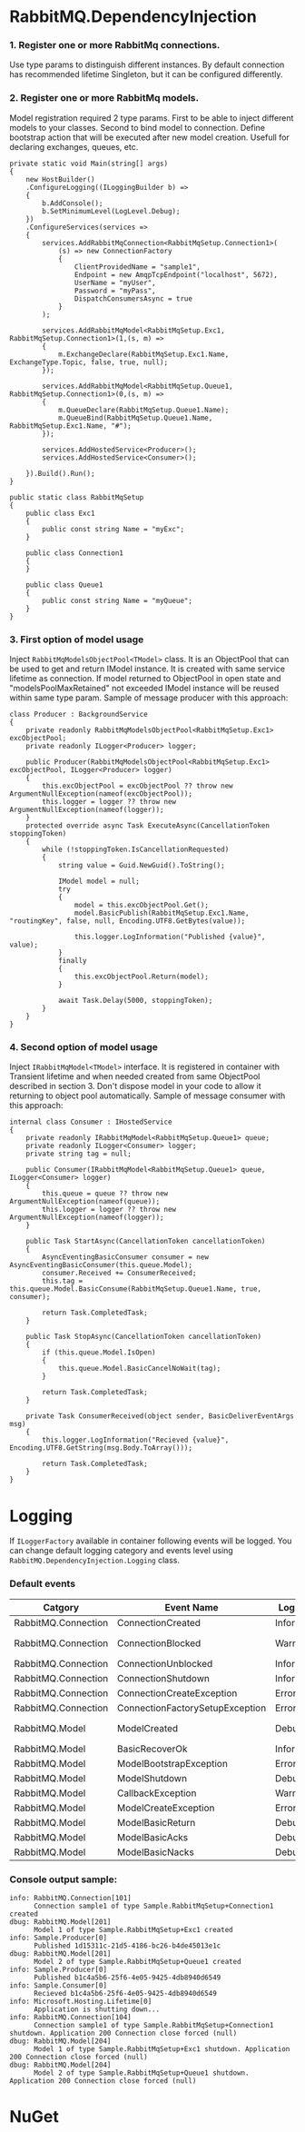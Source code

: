 # RabbitMQ.DependencyInjection

### 1. Register one or more RabbitMq connections. 
Use type params to distinguish different instances. By default connection has recommended lifetime Singleton, but it can be configured differently.
### 2. Register one or more RabbitMq models. 
Model registration required 2 type params. First to be able to inject different models to your classes. Second to bind model to connection. Define bootstrap action that will be executed after new model creation. Usefull for declaring exchanges, queues, etc.

```
private static void Main(string[] args)
{
    new HostBuilder()
    .ConfigureLogging((ILoggingBuilder b) =>
    {
        b.AddConsole();
        b.SetMinimumLevel(LogLevel.Debug);
    })
    .ConfigureServices(services =>
    {
        services.AddRabbitMqConnection<RabbitMqSetup.Connection1>(
            (s) => new ConnectionFactory
            {
                ClientProvidedName = "sample1",
                Endpoint = new AmqpTcpEndpoint("localhost", 5672),
                UserName = "myUser",
                Password = "myPass",
                DispatchConsumersAsync = true
            }
        );

        services.AddRabbitMqModel<RabbitMqSetup.Exc1, RabbitMqSetup.Connection1>(1,(s, m) =>
        {
            m.ExchangeDeclare(RabbitMqSetup.Exc1.Name, ExchangeType.Topic, false, true, null);
        });

        services.AddRabbitMqModel<RabbitMqSetup.Queue1, RabbitMqSetup.Connection1>(0,(s, m) =>
        {
            m.QueueDeclare(RabbitMqSetup.Queue1.Name);
            m.QueueBind(RabbitMqSetup.Queue1.Name, RabbitMqSetup.Exc1.Name, "#");
        });

        services.AddHostedService<Producer>();
        services.AddHostedService<Consumer>();

    }).Build().Run();
}
```

```
public static class RabbitMqSetup
{
    public class Exc1
    {
        public const string Name = "myExc";
    }

    public class Connection1
    {
    }

    public class Queue1
    {
        public const string Name = "myQueue";
    }
}
```
### 3. First option of model usage
Inject `RabbitMqModelsObjectPool<TModel>` class. It is an ObjectPool that can be used to get and return IModel instance. It is created with same service lifetime as connection. If model returned to ObjectPool in open state and "modelsPoolMaxRetained" not exceeded IModel instance will be reused within same type param.
Sample of message producer with this approach:
```
class Producer : BackgroundService
{
    private readonly RabbitMqModelsObjectPool<RabbitMqSetup.Exc1> excObjectPool;
    private readonly ILogger<Producer> logger;

    public Producer(RabbitMqModelsObjectPool<RabbitMqSetup.Exc1> excObjectPool, ILogger<Producer> logger)
    {
        this.excObjectPool = excObjectPool ?? throw new ArgumentNullException(nameof(excObjectPool));
        this.logger = logger ?? throw new ArgumentNullException(nameof(logger));
    }
    protected override async Task ExecuteAsync(CancellationToken stoppingToken)
    {
        while (!stoppingToken.IsCancellationRequested)
        {
            string value = Guid.NewGuid().ToString();

            IModel model = null;
            try
            {
                model = this.excObjectPool.Get();
                model.BasicPublish(RabbitMqSetup.Exc1.Name, "routingKey", false, null, Encoding.UTF8.GetBytes(value));

                this.logger.LogInformation("Published {value}", value);
            }
            finally
            {
                this.excObjectPool.Return(model);
            }

            await Task.Delay(5000, stoppingToken);
        }
    }
}
```
### 4. Second option of model usage
Inject `IRabbitMqModel<TModel>` interface. It is registered in container with Transient lifetime and when needed created from same ObjectPool described in section 3. Don't dispose model in your code to allow it returning to object pool automatically. 
Sample of message consumer with this approach:
```
internal class Consumer : IHostedService
{
    private readonly IRabbitMqModel<RabbitMqSetup.Queue1> queue;
    private readonly ILogger<Consumer> logger;
    private string tag = null;

    public Consumer(IRabbitMqModel<RabbitMqSetup.Queue1> queue, ILogger<Consumer> logger)
    {
        this.queue = queue ?? throw new ArgumentNullException(nameof(queue));
        this.logger = logger ?? throw new ArgumentNullException(nameof(logger));
    }

    public Task StartAsync(CancellationToken cancellationToken)
    {
        AsyncEventingBasicConsumer consumer = new AsyncEventingBasicConsumer(this.queue.Model);
        consumer.Received += ConsumerReceived;
        this.tag = this.queue.Model.BasicConsume(RabbitMqSetup.Queue1.Name, true, consumer);

        return Task.CompletedTask;
    }

    public Task StopAsync(CancellationToken cancellationToken)
    {
        if (this.queue.Model.IsOpen)
        {
            this.queue.Model.BasicCancelNoWait(tag);
        }

        return Task.CompletedTask;
    }

    private Task ConsumerReceived(object sender, BasicDeliverEventArgs msg)
    {
        this.logger.LogInformation("Recieved {value}", Encoding.UTF8.GetString(msg.Body.ToArray()));

        return Task.CompletedTask;
    }
}
```
# Logging
If `ILoggerFactory` available in container following events will be logged. You can change default logging category and events level using `RabbitMQ.DependencyInjection.Logging` class.
### Default events

| Catgory | Event Name | Log Level | Comments |
|-------- | ---------- | ----------| ---------|
RabbitMQ.Connection | ConnectionCreated | Information | - |
RabbitMQ.Connection | ConnectionBlocked | Warning | https://www.rabbitmq.com/connection-blocked.html |
RabbitMQ.Connection | ConnectionUnblocked | Information | - |
RabbitMQ.Connection | ConnectionShutdown | Information | - |
RabbitMQ.Connection | ConnectionCreateException | Error | - |
RabbitMQ.Connection | ConnectionFactorySetupException | Error | - |
RabbitMQ.Model | ModelCreated | Debug | ObjectPool can't provide previously created instance, so create a new one |
RabbitMQ.Model | BasicRecoverOk | Information | - |
RabbitMQ.Model | ModelBootstrapException | Error | - |
RabbitMQ.Model | ModelShutdown | Debug | - |
RabbitMQ.Model | CallbackException | Warning | - |
RabbitMQ.Model | ModelCreateException | Error | - |
RabbitMQ.Model | ModelBasicReturn | Debug | - |
RabbitMQ.Model | ModelBasicAcks | Debug | - |
RabbitMQ.Model | ModelBasicNacks | Debug | - |



### Console output sample:
```
info: RabbitMQ.Connection[101]
      Connection sample1 of type Sample.RabbitMqSetup+Connection1 created
dbug: RabbitMQ.Model[201]
      Model 1 of type Sample.RabbitMqSetup+Exc1 created
info: Sample.Producer[0]
      Published 1d15311c-21d5-4186-bc26-b4de45013e1c
dbug: RabbitMQ.Model[201]
      Model 2 of type Sample.RabbitMqSetup+Queue1 created
info: Sample.Producer[0]
      Published b1c4a5b6-25f6-4e05-9425-4db8940d6549
info: Sample.Consumer[0]
      Recieved b1c4a5b6-25f6-4e05-9425-4db8940d6549
info: Microsoft.Hosting.Lifetime[0]
      Application is shutting down...
info: RabbitMQ.Connection[104]
      Connection sample1 of type Sample.RabbitMqSetup+Connection1 shutdown. Application 200 Connection close forced (null)
dbug: RabbitMQ.Model[204]
      Model 1 of type Sample.RabbitMqSetup+Exc1 shutdown. Application 200 Connection close forced (null)
dbug: RabbitMQ.Model[204]
      Model 2 of type Sample.RabbitMqSetup+Queue1 shutdown. Application 200 Connection close forced (null)
```
# NuGet
